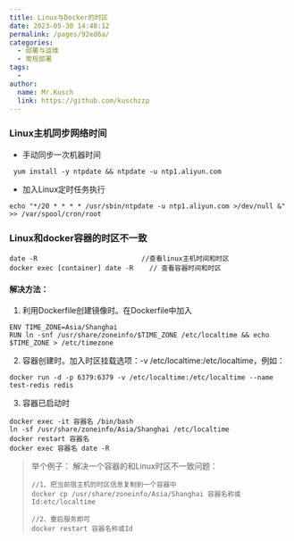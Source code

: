 ```yaml
---
title: Linux与Docker的时区
date: 2023-05-30 14:48:12
permalink: /pages/92ed6a/
categories:
  - 部署与运维
  - 常规部署
tags:
  - 
author: 
  name: Mr.Kusch
  link: https://github.com/kuschzzp
---
```



### Linux主机同步网络时间

- 手动同步一次机器时间

```shell
 yum install -y ntpdate && ntpdate -u ntp1.aliyun.com
```

- 加入Linux定时任务执行

```shell
echo "*/20 * * * * /usr/sbin/ntpdate -u ntp1.aliyun.com >/dev/null &" >> /var/spool/cron/root
```


### Linux和docker容器的时区不一致

```shell
date -R                          //查看linux主机时间和时区
docker exec [container] date -R    // 查看容器时间和时区
```

#### 解决方法：

1. 利用Dockerfile创建镜像时。在Dockerfile中加入

```shell
ENV TIME_ZONE=Asia/Shanghai 
RUN ln -snf /usr/share/zoneinfo/$TIME_ZONE /etc/localtime && echo $TIME_ZONE > /etc/timezone
```

2. 容器创建时。加入时区挂载选项：-v /etc/localtime:/etc/localtime，例如：

```shell
docker run -d -p 6379:6379 -v /etc/localtime:/etc/localtime --name test-redis redis
```

3. 容器已启动时

```shell
docker exec -it 容器名 /bin/bash  
ln -sf /usr/share/zoneinfo/Asia/Shanghai /etc/localtime  
docker restart 容器名  
docker exec 容器名 date -R  
```

> 举个例子： 解决一个容器的和Linux时区不一致问题：
>
> ```shell
> //1、把当前宿主机的时区信息复制到一个容器中
> docker cp /usr/share/zoneinfo/Asia/Shanghai 容器名称或Id:etc/localtime
>  
> //2、重启服务即可
> docker restart 容器名称或Id
> ```
